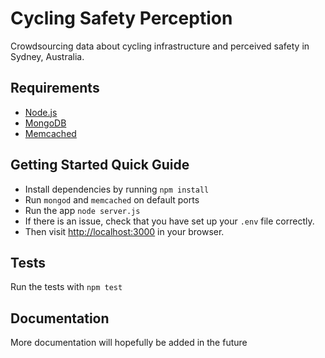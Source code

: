 Cycling Safety Perception
===========================

Crowdsourcing data about cycling infrastructure and perceived safety in Sydney, Australia.


Requirements
------------

* [Node.js](http://nodejs.org/)
* [MongoDB](http://docs.mongodb.org/manual/)
* [Memcached](http://memcached.org/)


Getting Started Quick Guide
---------------------------
* Install dependencies by running
  `npm install`
* Run `mongod` and `memcached` on default ports
* Run the app
  `node server.js`
* If there is an issue, check that you have set up your `.env` file correctly.
* Then visit [http://localhost:3000](http://localhost:3000) in your browser.

Tests
-----
Run the tests with ```npm test```


Documentation
-------------
More documentation will hopefully be added in the future
